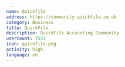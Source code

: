 ```yaml
---
name: Quickfile
address: https://community.quickfile.co.uk
category: Business
title: QuickFile
description: QuickFile Accounting Community
userCount: 7533
icon: quickfile.png
activity: high
language: en
---
```

